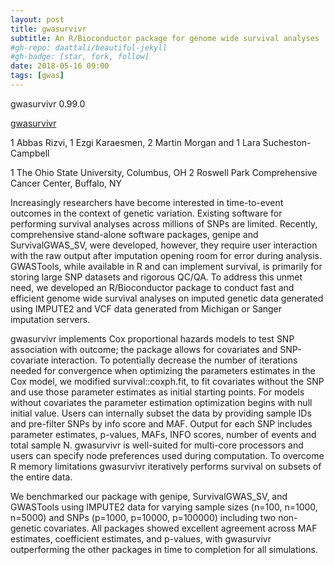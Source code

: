 ```yaml
---
layout: post
title: gwasurvivr
subtitle: An R/Bioconductor package for genome wide survival analyses
#gh-repo: daattali/beautiful-jekyll
#gh-badge: [star, fork, follow]
date: 2018-05-16 09:00
tags: [gwas]
---
```

gwasurvivr 0.99.0

[gwasurvivr](https://github.com/suchestoncampbelllab/gwasurvivr)


1 Abbas Rizvi, 1 Ezgi Karaesmen, 2 Martin Morgan and 1 Lara Sucheston-Campbell

1 The Ohio State University, Columbus, OH
2 Roswell Park Comprehensive Cancer Center, Buffalo, NY

Increasingly researchers have become interested in time-to-event outcomes in the context of genetic variation. Existing software for performing survival analyses across millions of SNPs are limited. Recently, comprehensive stand-alone software packages, genipe and SurvivalGWAS_SV, were developed, however, they require user interaction with the raw output after imputation opening room for error during analysis. GWASTools, while available in R and can implement survival, is primarily for storing large SNP datasets and rigorous QC/QA. To address this unmet need, we developed an R/Bioconductor package to conduct fast and efficient genome wide survival analyses on imputed genetic data generated using IMPUTE2 and VCF data generated from Michigan or Sanger imputation servers. 

gwasurvivr implements Cox proportional hazards models to test SNP association with outcome; the package allows for covariates and SNP-covariate interaction. To potentially decrease the number of iterations needed for convergence when optimizing the parameters estimates in the Cox model,  we modified survival::coxph.fit, to fit covariates without the SNP and use those parameter estimates as initial starting points. For models without covariates the parameter estimation optimization begins with null initial value. Users can internally subset the data by providing sample IDs and pre-filter SNPs by info score and MAF. Output for each SNP includes parameter estimates, p-values, MAFs, INFO scores, number of events and total sample N. gwasurvivr is well-suited for multi-core processors and users can specify node preferences used during computation. To overcome R memory limitations gwasurvivr iteratively performs survival on subsets of the entire data.

We benchmarked our package with genipe, SurvivalGWAS_SV, and GWASTools using IMPUTE2 data for varying sample sizes (n=100, n=1000, n=5000) and SNPs (p=1000, p=10000, p=100000) including two non-genetic covariates. All packages showed excellent agreement across MAF estimates, coefficient estimates, and p-values, with gwasurvivr outperforming the other packages in time to completion for all simulations.


